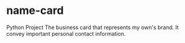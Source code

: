 # name-card
Python Project The business card that represents my own's brand. It convey important personal contact information.
